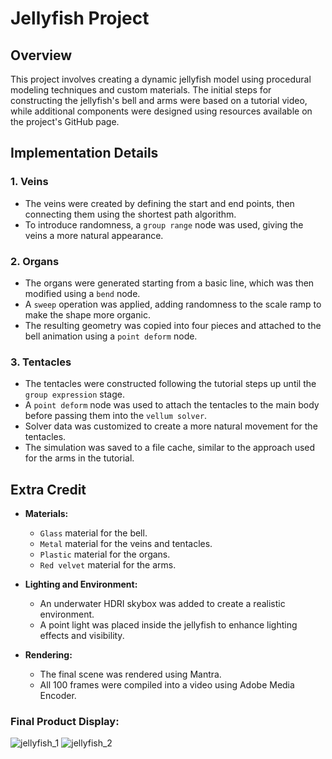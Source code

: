 # Jellyfish Project

## Overview
This project involves creating a dynamic jellyfish model using procedural modeling techniques and custom materials. The initial steps for constructing the jellyfish's bell and arms were based on a tutorial video, while additional components were designed using resources available on the project's GitHub page.

## Implementation Details

### 1. Veins
- The veins were created by defining the start and end points, then connecting them using the shortest path algorithm.
- To introduce randomness, a `group range` node was used, giving the veins a more natural appearance.

### 2. Organs
- The organs were generated starting from a basic line, which was then modified using a `bend` node.
- A `sweep` operation was applied, adding randomness to the scale ramp to make the shape more organic.
- The resulting geometry was copied into four pieces and attached to the bell animation using a `point deform` node.

### 3. Tentacles
- The tentacles were constructed following the tutorial steps up until the `group expression` stage.
- A `point deform` node was used to attach the tentacles to the main body before passing them into the `vellum solver`.
- Solver data was customized to create a more natural movement for the tentacles.
- The simulation was saved to a file cache, similar to the approach used for the arms in the tutorial.

## Extra Credit

- **Materials:**
  - `Glass` material for the bell.
  - `Metal` material for the veins and tentacles.
  - `Plastic` material for the organs.
  - `Red velvet` material for the arms.

- **Lighting and Environment:**
  - An underwater HDRI skybox was added to create a realistic environment.
  - A point light was placed inside the jellyfish to enhance lighting effects and visibility.

- **Rendering:**
  - The final scene was rendered using Mantra.
  - All 100 frames were compiled into a video using Adobe Media Encoder.
 
### Final Product Display:

![jellyfish_1](https://github.com/user-attachments/assets/52fc5fac-b533-4f38-8e16-6aad490f5659)
![jellyfish_2](https://github.com/user-attachments/assets/7ecc9566-6611-4960-b195-a52303ad0bff)
